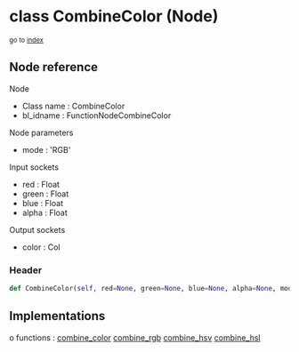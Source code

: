 # class CombineColor (Node)

<sub>go to [index](/docs/index.md)</sub>

## Node reference

Node
 - Class name : CombineColor
 - bl_idname : FunctionNodeCombineColor

Node parameters
 - mode : 'RGB'

Input sockets
 - red : Float
 - green : Float
 - blue : Float
 - alpha : Float

Output sockets
 - color : Col

### Header

``` python
def CombineColor(self, red=None, green=None, blue=None, alpha=None, mode='RGB', node_label=None, node_color=None):
```

## Implementations

o functions : [combine_color](#combine_color) [combine_rgb](#combine_rgb) [combine_hsv](#combine_hsv) [combine_hsl](#combine_hsl)

